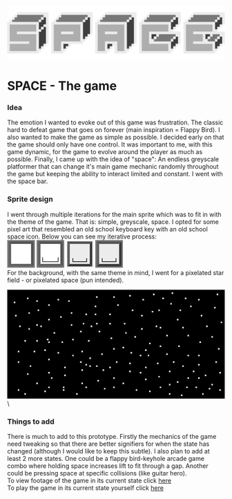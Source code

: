 ![sprite1](title.png)
# SPACE - The game
### Idea
The emotion I wanted to evoke out of this game was frustration. The classic hard to defeat game that goes on forever (main inspiration = Flappy Bird). I also wanted to make the game as simple as possible. I decided early on that the game should only have one control. It was important to me, with this game dynamic, for the game to evolve around the player as much as possible. Finally, I came up with the idea of "space": An endless greyscale platformer that can change it's main game mechanic randomly throughout the game but keeping the ability to interact limited and constant. I went with the space bar.

### Sprite design
I went through multiple iterations for the main sprite which was to fit in with the theme of the game. That is: simple, greyscale, space. I opted for some pixel art that resembled an old school keyboard key with an old school space icon. Below you can see my iterative process:
\
![sprite1](spreite2.png)
![sprite2](sprite1.png)
![sprite3](sprite4.png)
![main sprite](sprite3.png)
\
For the background, with the same theme in mind, I went for a pixelated star field - or pixelated space (pun intended).

![main sprite](bg.png)
\
\

### Things to add
There is much to add to this prototype. Firstly the mechanics of the game need tweaking so that there are better signifiers for when the state has changed (although I would like to keep this subtle). I also plan to add at least 2 more states. One could be a flappy bird-keyhole arcade game combo where holding space increases lift to fit through a gap. Another could be pressing space at specific collisions (like guitar hero). 
\
To view footage of the game in its current state click [here](https://www.youtube.com/watch?v=uM4tRXw0E60)
\
To play the game in its current state yourself click [here](https://smithwrinch.itch.io/space)